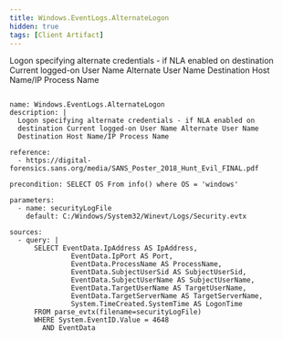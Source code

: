 ```yaml
---
title: Windows.EventLogs.AlternateLogon
hidden: true
tags: [Client Artifact]
---
```


Logon specifying alternate credentials - if NLA enabled on
destination Current logged-on User Name Alternate User Name
Destination Host Name/IP Process Name


<pre><code class="language-yaml">
name: Windows.EventLogs.AlternateLogon
description: |
  Logon specifying alternate credentials - if NLA enabled on
  destination Current logged-on User Name Alternate User Name
  Destination Host Name/IP Process Name

reference:
  - https://digital-forensics.sans.org/media/SANS_Poster_2018_Hunt_Evil_FINAL.pdf

precondition: SELECT OS From info() where OS = &#x27;windows&#x27;

parameters:
  - name: securityLogFile
    default: C:/Windows/System32/Winevt/Logs/Security.evtx

sources:
  - query: |
      SELECT EventData.IpAddress AS IpAddress,
               EventData.IpPort AS Port,
               EventData.ProcessName AS ProcessName,
               EventData.SubjectUserSid AS SubjectUserSid,
               EventData.SubjectUserName AS SubjectUserName,
               EventData.TargetUserName AS TargetUserName,
               EventData.TargetServerName AS TargetServerName,
               System.TimeCreated.SystemTime AS LogonTime
      FROM parse_evtx(filename=securityLogFile)
      WHERE System.EventID.Value = 4648
        AND EventData

</code></pre>

